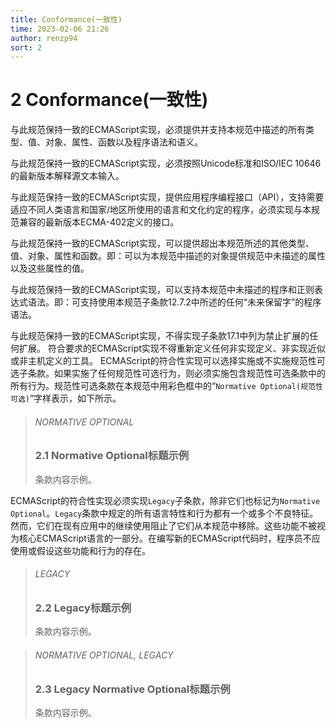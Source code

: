 ```yaml
---
title: Conformance(一致性)
time: 2023-02-06 21:26
author: renzp94
sort: 2
---
```


# 2 Conformance(一致性)

与此规范保持一致的ECMAScript实现，必须提供并支持本规范中描述的所有类型、值、对象、属性、函数以及程序语法和语义。
<br />

与此规范保持一致的ECMAScript实现，必须按照Unicode标准和ISO/IEC 10646的最新版本解释源文本输入。
<br />

与此规范保持一致的ECMAScript实现，提供应用程序编程接口（API），支持需要适应不同人类语言和国家/地区所使用的语言和文化约定的程序，必须实现与本规范兼容的最新版本ECMA-402定义的接口。
<br />

与此规范保持一致的ECMAScript实现，可以提供超出本规范所述的其他类型、值、对象、属性和函数。即：可以为本规范中描述的对象提供规范中未描述的属性以及这些属性的值。
<br />

与此规范保持一致的ECMAScript实现，可以支持本规范中未描述的程序和正则表达式语法。即：可支持使用本规范子条款12.7.2中所述的任何“未来保留字”的程序语法。
<br />

与此规范保持一致的ECMAScript实现，不得实现子条款17.1中列为禁止扩展的任何扩展。
符合要求的ECMAScript实现不得重新定义任何非实现定义、非实现近似或非主机定义的工具。
ECMAScript的符合性实现可以选择实施或不实施规范性可选子条款。如果实施了任何规范性可选行为，则必须实施包含规范性可选条款中的所有行为。规范性可选条款在本规范中用彩色框中的“`Normative Optional(规范性可选)`”字样表示，如下所示。

> <h6 style="color: var(--c-warning);">NORMATIVE OPTIONAL</h6>
> <h3>2.1 Normative Optional标题示例</h3>
> 条款内容示例。

ECMAScript的符合性实现必须实现`Legacy`子条款，除非它们也标记为`Normative Optional`。`Legacy`条款中规定的所有语言特性和行为都有一个或多个不良特征。然而，它们在现有应用中的继续使用阻止了它们从本规范中移除。这些功能不被视为核心ECMAScript语言的一部分。在编写新的ECMAScript代码时，程序员不应使用或假设这些功能和行为的存在。

> <h6 style="color: var(--c-warning);">LEGACY</h6>
> <h3>2.2 Legacy标题示例</h3>
> 条款内容示例。

> <h6 style="color: var(--c-warning);">NORMATIVE OPTIONAL, LEGACY</h6>
> <h3>2.3 Legacy Normative Optional标题示例</h3>
> 条款内容示例。